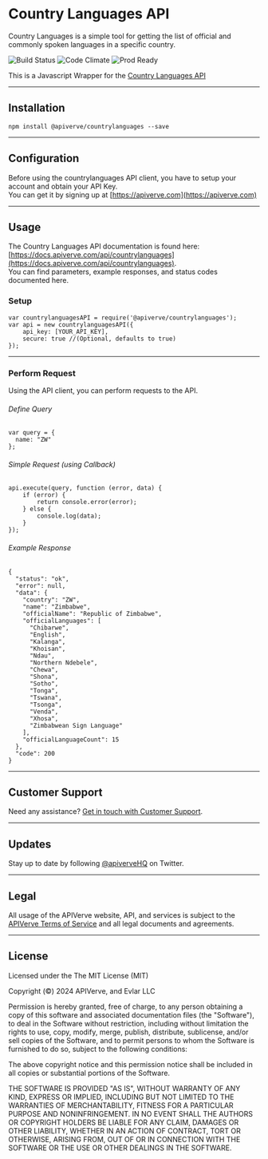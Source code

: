 Country Languages API
============

Country Languages is a simple tool for getting the list of official and commonly spoken languages in a specific country.

![Build Status](https://img.shields.io/badge/build-passing-green)
![Code Climate](https://img.shields.io/badge/maintainability-B-purple)
![Prod Ready](https://img.shields.io/badge/production-ready-blue)

This is a Javascript Wrapper for the [Country Languages API](https://apiverve.com/marketplace/api/countrylanguages)

---

## Installation
	npm install @apiverve/countrylanguages --save

---

## Configuration

Before using the countrylanguages API client, you have to setup your account and obtain your API Key.  
You can get it by signing up at [https://apiverve.com](https://apiverve.com)

---

## Usage

The Country Languages API documentation is found here: [https://docs.apiverve.com/api/countrylanguages](https://docs.apiverve.com/api/countrylanguages).  
You can find parameters, example responses, and status codes documented here.

### Setup

```
var countrylanguagesAPI = require('@apiverve/countrylanguages');
var api = new countrylanguagesAPI({
    api_key: [YOUR_API_KEY],
    secure: true //(Optional, defaults to true)
});
```

---


### Perform Request
Using the API client, you can perform requests to the API.

###### Define Query

```
var query = {
  name: "ZW"
};
```

###### Simple Request (using Callback)

```
api.execute(query, function (error, data) {
    if (error) {
        return console.error(error);
    } else {
        console.log(data);
    }
});
```

###### Example Response

```
{
  "status": "ok",
  "error": null,
  "data": {
    "country": "ZW",
    "name": "Zimbabwe",
    "officialName": "Republic of Zimbabwe",
    "officialLanguages": [
      "Chibarwe",
      "English",
      "Kalanga",
      "Khoisan",
      "Ndau",
      "Northern Ndebele",
      "Chewa",
      "Shona",
      "Sotho",
      "Tonga",
      "Tswana",
      "Tsonga",
      "Venda",
      "Xhosa",
      "Zimbabwean Sign Language"
    ],
    "officialLanguageCount": 15
  },
  "code": 200
}
```

---

## Customer Support

Need any assistance? [Get in touch with Customer Support](https://apiverve.com/contact).

---

## Updates
Stay up to date by following [@apiverveHQ](https://twitter.com/apiverveHQ) on Twitter.

---

## Legal

All usage of the APIVerve website, API, and services is subject to the [APIVerve Terms of Service](https://apiverve.com/terms) and all legal documents and agreements.

---

## License
Licensed under the The MIT License (MIT)

Copyright (&copy;) 2024 APIVerve, and Evlar LLC

Permission is hereby granted, free of charge, to any person obtaining a copy of this software and associated documentation files (the "Software"), to deal in the Software without restriction, including without limitation the rights to use, copy, modify, merge, publish, distribute, sublicense, and/or sell copies of the Software, and to permit persons to whom the Software is furnished to do so, subject to the following conditions:

The above copyright notice and this permission notice shall be included in all copies or substantial portions of the Software.

THE SOFTWARE IS PROVIDED "AS IS", WITHOUT WARRANTY OF ANY KIND, EXPRESS OR IMPLIED, INCLUDING BUT NOT LIMITED TO THE WARRANTIES OF MERCHANTABILITY, FITNESS FOR A PARTICULAR PURPOSE AND NONINFRINGEMENT. IN NO EVENT SHALL THE AUTHORS OR COPYRIGHT HOLDERS BE LIABLE FOR ANY CLAIM, DAMAGES OR OTHER LIABILITY, WHETHER IN AN ACTION OF CONTRACT, TORT OR OTHERWISE, ARISING FROM, OUT OF OR IN CONNECTION WITH THE SOFTWARE OR THE USE OR OTHER DEALINGS IN THE SOFTWARE.